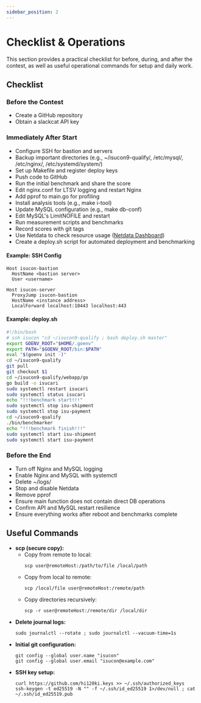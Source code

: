 ```yaml
---
sidebar_position: 2
---
```


# Checklist & Operations

This section provides a practical checklist for before, during, and after the contest, as well as useful operational commands for setup and daily work.

## Checklist

### Before the Contest

- Create a GitHub repository
- Obtain a slackcat API key

### Immediately After Start

- Configure SSH for bastion and servers
- Backup important directories (e.g., ~/isucon9-qualify/, /etc/mysql/, /etc/nginx/, /etc/systemd/system/)
- Set up Makefile and register deploy keys
- Push code to GitHub
- Run the initial benchmark and share the score
- Edit nginx.conf for LTSV logging and restart Nginx
- Add pprof to main.go for profiling
- Install analysis tools (e.g., make i-tool)
- Update MySQL configuration (e.g., make db-conf)
- Edit MySQL's LimitNOFILE and restart
- Run measurement scripts and benchmarks
- Record scores with git tags
- Use Netdata to check resource usage ([Netdata Dashboard](http://0.0.0.0:19999))
- Create a deploy.sh script for automated deployment and benchmarking

#### Example: SSH Config

```sshconfig
Host isucon-bastion
  HostName <bastion server>
  User <username>

Host isucon-server
  ProxyJump isucon-bastion
  HostName <instance address>
  LocalForward localhost:10443 localhost:443
```

#### Example: deploy.sh

```bash
#!/bin/bash
# ssh isucon "cd ~/isucon9-qualify ; bash deploy.sh master"
export GOENV_ROOT="$HOME/.goenv"
export PATH="$GOENV_ROOT/bin:$PATH"
eval "$(goenv init -)"
cd ~/isucon9-qualify
git pull
git checkout $1
cd ~/isucon9-qualify/webapp/go
go build -o isucari
sudo systemctl restart isucari
sudo systemctl status isucari
echo "!!!benchmark start!!!"
sudo systemctl stop isu-shipment
sudo systemctl stop isu-payment
cd ~/isucon9-qualify
./bin/benchmarker
echo "!!!benchmark finish!!!"
sudo systemctl start isu-shipment
sudo systemctl start isu-payment
```

### Before the End

- Turn off Nginx and MySQL logging
- Enable Nginx and MySQL with systemctl
- Delete ~/logs/
- Stop and disable Netdata
- Remove pprof
- Ensure main function does not contain direct DB operations
- Confirm API and MySQL restart resilience
- Ensure everything works after reboot and benchmarks complete

## Useful Commands

- **scp (secure copy):**
  - Copy from remote to local:
    ```
    scp user@remoteHost:/path/to/file /local/path
    ```
  - Copy from local to remote:
    ```
    scp /local/file user@remoteHost:/remote/path
    ```
  - Copy directories recursively:
    ```
    scp -r user@remoteHost:/remote/dir /local/dir
    ```
- **Delete journal logs:**
  ```
  sudo journalctl --rotate ; sudo journalctl --vacuum-time=1s
  ```
- **Initial git configuration:**
  ```
  git config --global user.name "isucon"
  git config --global user.email "isucon@example.com"
  ```
- **SSH key setup:**
  ```
  curl https://github.com/hi120ki.keys >> ~/.ssh/authorized_keys
  ssh-keygen -t ed25519 -N "" -f ~/.ssh/id_ed25519 1>/dev/null ; cat ~/.ssh/id_ed25519.pub
  ```
